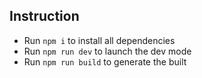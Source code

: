 ## Instruction

- Run `npm i` to install all dependencies
- Run `npm run dev` to launch the dev mode
- Run `npm run build` to generate the built
